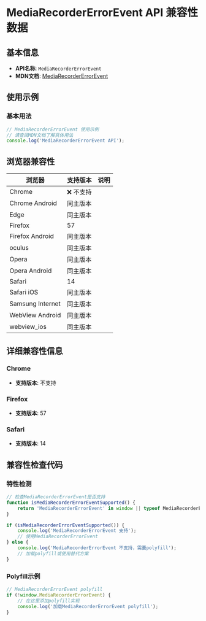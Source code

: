 # MediaRecorderErrorEvent API 兼容性数据

## 基本信息

- **API名称**: `MediaRecorderErrorEvent`
- **MDN文档**: [MediaRecorderErrorEvent](https://developer.mozilla.org/docs/Web/API/MediaRecorderErrorEvent)

## 使用示例

### 基本用法

```javascript
// MediaRecorderErrorEvent 使用示例
// 请查阅MDN文档了解具体用法
console.log('MediaRecorderErrorEvent API');
```

## 浏览器兼容性

| 浏览器 | 支持版本 | 说明 |
|--------|----------|------|
| Chrome | ❌ 不支持 |  |
| Chrome Android | 同主版本 |  |
| Edge | 同主版本 |  |
| Firefox | 57 |  |
| Firefox Android | 同主版本 |  |
| oculus | 同主版本 |  |
| Opera | 同主版本 |  |
| Opera Android | 同主版本 |  |
| Safari | 14 |  |
| Safari iOS | 同主版本 |  |
| Samsung Internet | 同主版本 |  |
| WebView Android | 同主版本 |  |
| webview_ios | 同主版本 |  |

## 详细兼容性信息

### Chrome

- **支持版本**: 不支持

### Firefox

- **支持版本**: 57

### Safari

- **支持版本**: 14

## 兼容性检查代码

### 特性检测

```javascript
// 检查MediaRecorderErrorEvent是否支持
function isMediaRecorderErrorEventSupported() {
    return 'MediaRecorderErrorEvent' in window || typeof MediaRecorderErrorEvent !== 'undefined';
}

if (isMediaRecorderErrorEventSupported()) {
    console.log('MediaRecorderErrorEvent 支持');
    // 使用MediaRecorderErrorEvent
} else {
    console.log('MediaRecorderErrorEvent 不支持，需要polyfill');
    // 加载polyfill或使用替代方案
}
```

### Polyfill示例

```javascript
// MediaRecorderErrorEvent polyfill
if (!window.MediaRecorderErrorEvent) {
    // 在这里添加polyfill实现
    console.log('加载MediaRecorderErrorEvent polyfill');
}
```

